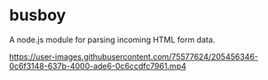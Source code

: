 # busboy

A node.js module for parsing incoming HTML form data.

https://user-images.githubusercontent.com/75577624/205456346-0c6f3148-637b-4000-ade6-0c6ccdfc7961.mp4

